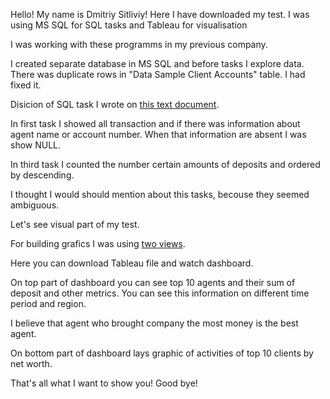 Hello! 
My name is Dmitriy Sitliviy!
Here I have downloaded my test.
I was using MS SQL for SQL tasks and Tableau for visualisation

I was working with these programms in my previous company.

I created separate database in MS SQL and before tasks I explore data.
There was duplicate rows in "Data Sample Client Accounts" table. I had fixed it.

Disicion of SQL task I wrote on [this text document](https://github.com/Radius-Vector/Test_from_CMTrading/blob/main/SQL%2C%20Test.txt).

In first task I showed all transaction and if there was information about agent name or account number. When that information are absent I was show NULL.

In third task I counted the number certain amounts of deposits and ordered by descending.

I thought I would should mention about this tasks, becouse they seemed ambiguous.

Let's see visual part of my test.

For building grafics I was using [two views](  ).

Here you can download Tableau file and watch dashboard.

On top part of dashboard you can see top 10 agents and their sum of deposit and other metrics. You can see this information on different time period and region.

I believe that agent who brought company the most money is the best agent.

On bottom part of dashboard lays graphic of activities of top 10 clients by net worth.

That's all what I want to show you! Good bye!